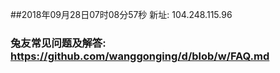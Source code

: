 ##2018年09月28日07时08分57秒 新址: 104.248.115.96
### 兔友常见问题及解答: https://github.com/wanggonging/d/blob/w/FAQ.md
